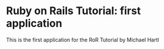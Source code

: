 # Ruby on Rails Tutorial: first application

This is the first application for the RoR Tutorial by Michael Hartl
